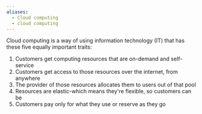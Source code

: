 ```yaml
---
aliases:
  - Cloud computing
  - cloud computing
---
```


Cloud computing is a way of using information technology (IT) that has these five equally important traits:
1. Customers get computing resources that are on-demand and self-service
2. Customers get access to those resources over the internet, from anywhere
3. The provider of those resources allocates them to users out of that pool
4. Resources are elastic-which means they're flexible, so customers can be
5. Customers pay only for what they use or reserve as they go

